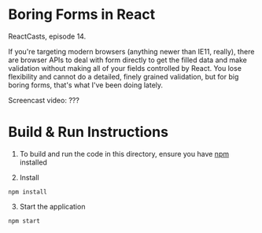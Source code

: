 # Boring Forms in React

ReactCasts, episode 14.

If you're targeting modern browsers (anything newer than IE11, really), there are browser APIs to deal with form directly to get the filled data and make validation without making all of your fields controlled by React. You lose flexibility and cannot do a detailed, finely grained validation, but for big boring forms, that's what I've been doing lately.

Screencast video:
???

# Build & Run Instructions

1. To build and run the code in this directory, ensure you have [npm](https://www.npmjs.com) installed

2. Install

```
npm install
```

3. Start the application

```
npm start
```
